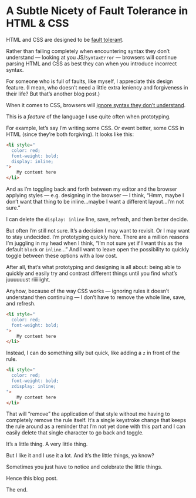 # A Subtle Nicety of Fault Tolerance in HTML & CSS

HTML and CSS are designed to be [fault tolerant](https://en.wikipedia.org/wiki/Fault_tolerance).

Rather than failing completely when encountering syntax they don’t understand — looking at you JS/`SyntaxError` — browsers will continue parsing HTML and CSS as best they can when you introduce incorrect syntax.

For someone who is full of faults, like myself, I appreciate this design feature. (I mean, who doesn’t need a little extra leniency and forgiveness in their life? But that’s another blog post.)

When it comes to CSS, browsers will [ignore syntax they don’t understand](https://www.w3.org/TR/2009/CR-CSS2-20090908/syndata.html#parsing-errors).

This is a _feature_ of the language I use quite often when prototyping.

For example, let’s say I’m writing some CSS. Or event better, some CSS in HTML (since they’re both forgiving). It looks like this:

```html
<li style="
  color: red;
  font-weight: bold;
  display: inline;
">
	My content here
</li>
```

And as I’m toggling back and forth between my editor and the browser applying styles — e.g. designing in the browser — I think, “Hmm, maybe I don’t want that thing to be inline…maybe I want a different layout…I’m not sure.”

I can delete the `display: inline` line, save, refresh, and then better decide.

But often I’m still not sure. It’s a decision I may want to revisit. Or I may want to stay undecided. I’m prototyping quickly here. There are a million reasons I’m juggling in my head when I think, “I’m not sure yet if I want this as the default `block` or `inline`…” And I want to leave open the possibility to quickly toggle between these options with a low cost.

After all, that’s what prototyping and designing is all about: being able to quickly and easily try and contrast different things until you find what’s juuuuuust riiiiiight.

Anyhow, because of the way CSS works — ignoring rules it doesn’t understand then continuing — I don’t have to remove the whole line, save, and refresh.

```html
<li style="
  color: red;
  font-weight: bold;
">
	My content here
</li>
```

Instead, I can do something silly but quick, like adding a `z` in front of the rule.

```html
<li style="
  color: red;
  font-weight: bold;
  zdisplay: inline;
">
	My content here
</li>
```

That will “remove” the application of that style without me having to completely remove the rule itself. It’s a single keystroke change that keeps the rule around as a reminder that I’m not yet done with this part and I can easily delete that single character to go back and toggle.

It’s a little thing. A very little thing.

But I like it and I use it a lot. And it’s the little things, ya know?

Sometimes you just have to notice and celebrate the little things.

Hence this blog post.

The end.